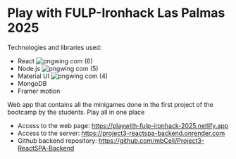 # Play with FULP-Ironhack Las Palmas 2025

Technologies and libraries used:
  - React   ![pngwing com (6)](https://github.com/user-attachments/assets/7d328e6a-2682-4626-926b-02e2f7837869)
  - Node.js   ![pngwing com (5)](https://github.com/user-attachments/assets/5860724d-e35b-4ffa-9d86-5c5708a3bc95)
  - Material UI   ![pngwing com (4)](https://github.com/user-attachments/assets/b5de9e38-9cf3-408a-84f2-11777ca6c91b)
  - MongoDB
  - Framer motion


Web app that contains all the minigames done in the first project of the bootcamp by the students. Play all in one place 
  - Access to the web page: https://playwith-fulp-ironhack-2025.netlify.app
  - Access to the server: https://project3-reactspa-backend.onrender.com
  - Github backend repository: https://github.com/mbCeli/Project3-ReactSPA-Backend
